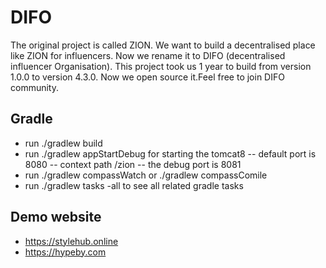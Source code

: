 # DIFO
The original project is called ZION. We want to build a decentralised place like ZION for influencers. Now we rename it to DIFO (decentralised influencer Organisation). This project took us 1 year to build from version 1.0.0 to version 4.3.0. Now we open source it.Feel free to join DIFO community.

## Gradle
- run ./gradlew build
- run ./gradlew appStartDebug for starting the tomcat8
--  default port is 8080
-- context path /zion
-- the debug port is 8081
- run ./gradlew compassWatch or ./gradlew compassComile
- run ./gradlew tasks -all to see all related gradle tasks

## Demo website
- https://stylehub.online
- https://hypeby.com
